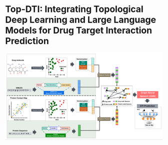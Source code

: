 # Top-DTI: Integrating Topological Deep Learning and Large Language Models for Drug Target Interaction Prediction

![Top-DTI Overview](images/pipeline.png)